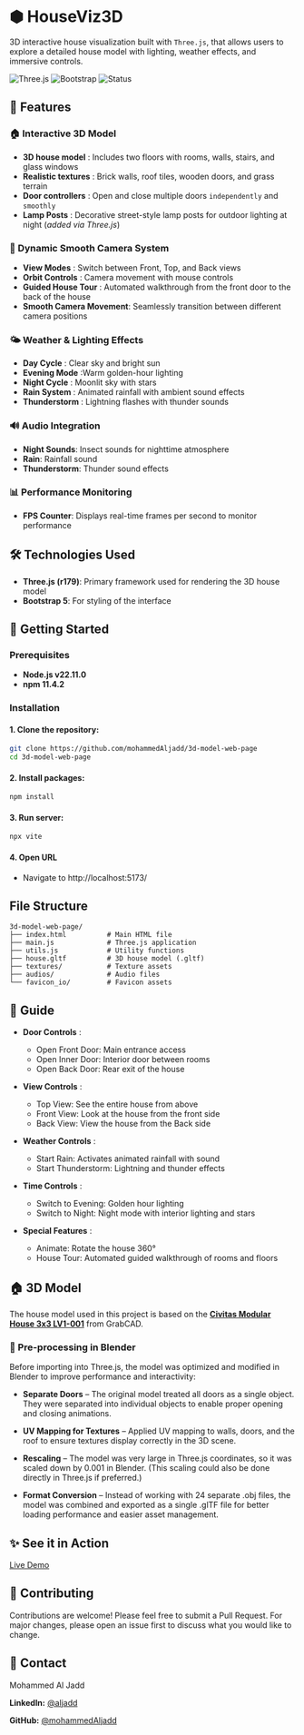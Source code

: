 # ⬢ HouseViz3D

3D interactive house visualization built with `Three.js`, that allows users to explore a detailed house model with lighting, weather effects, and immersive controls.

![Three.js](https://img.shields.io/badge/Three.js-r179-cyan)
![Bootstrap](https://img.shields.io/badge/Bootstrap-5-green)
![Status](https://img.shields.io/badge/Status-Live%20Demo-brightgreen)



## 🌟 Features

### 🏠 Interactive 3D Model

- **3D house model** : Includes two floors with rooms, walls, stairs, and glass windows
- **Realistic textures** : Brick walls, roof tiles, wooden doors, and grass terrain
- **Door controllers** : Open and close multiple doors `independently` and `smoothly`
- **Lamp Posts** : Decorative street-style lamp posts for outdoor lighting at night (*added via Three.js*)


### 🎥 Dynamic Smooth Camera System

- **View Modes** : Switch between Front, Top, and Back views
- **Orbit Controls** : Camera movement with mouse controls
- **Guided House Tour** : Automated walkthrough from the front door to the back of the house
- **Smooth Camera Movement**: Seamlessly transition between different camera positions

### 🌤️ Weather & Lighting Effects


- **Day Cycle** : Clear sky and bright sun
- **Evening Mode** :Warm golden-hour lighting
- **Night Cycle** : Moonlit sky with stars
- **Rain System** : Animated rainfall with ambient sound effects
- **Thunderstorm** : Lightning flashes with thunder sounds

### 🔊 Audio Integration

- **Night Sounds**: Insect sounds for nighttime atmosphere
- **Rain**: Rainfall sound
- **Thunderstorm**: Thunder sound effects

### 📊 Performance Monitoring

- **FPS Counter**: Displays real-time frames per second to monitor performance


## 🛠️ Technologies Used

- **Three.js (r179)**: Primary framework used for rendering the 3D house model
- **Bootstrap 5**: For styling of the interface


## 🚀 Getting Started


### Prerequisites

 - **Node.js v22.11.0**
 - **npm 11.4.2**

### Installation


#### 1. Clone the repository:

```bash
git clone https://github.com/mohammedAljadd/3d-model-web-page
cd 3d-model-web-page
```

#### 2. Install packages:

```bash
npm install
```

#### 3. Run server:

```bash
npx vite
```

#### 4. Open URL
- Navigate to http://localhost:5173/


## File Structure

```
3d-model-web-page/
├── index.html          # Main HTML file
├── main.js             # Three.js application
├── utils.js            # Utility functions
├── house.gltf          # 3D house model (.gltf)
├── textures/           # Texture assets
├── audios/             # Audio files
└── favicon_io/         # Favicon assets
```
## 📜 Guide

- **Door Controls** :

  - Open Front Door: Main entrance access
  - Open Inner Door: Interior door between rooms
  - Open Back Door: Rear exit of the house

- **View Controls** :

  - Top View: See the entire house from above
  - Front View: Look at the house from the front side
  - Back View: View the house from the Back side

- **Weather Controls** :

  - Start Rain: Activates animated rainfall with sound
  - Start Thunderstorm: Lightning and thunder effects

- **Time Controls** :

  - Switch to Evening: Golden hour lighting
  - Switch to Night: Night mode with interior lighting and stars

- **Special Features** :

  - Animate: Rotate the house 360°
  - House Tour: Automated guided walkthrough of rooms and floors


## 🏠 3D Model

The house model used in this project is based on the [**Civitas Modular House 3x3 LV1-001**](https://grabcad.com/library/civitas-modular-house-3x3-lv1-001-1) from GrabCAD.


### 🔧 Pre-processing in Blender

Before importing into Three.js, the model was optimized and modified in Blender to improve performance and interactivity:

- **Separate Doors** – The original model treated all doors as a single object. They were separated into individual objects to enable proper opening and closing animations.

- **UV Mapping for Textures** – Applied UV mapping to walls, doors, and the roof to ensure textures display correctly in the 3D scene.

- **Rescaling** – The model was very large in Three.js coordinates, so it was scaled down by 0.001 in Blender. (This scaling could also be done directly in Three.js if preferred.)

- **Format Conversion** – Instead of working with 24 separate .obj files, the model was combined and exported as a single .glTF file for better loading performance and easier asset management.


## ✨ See it in Action

<a href="https://mohammedaljadd.github.io/3d-model-web-page/" target="_blank">Live Demo</a>



## 🤝 Contributing

Contributions are welcome! Please feel free to submit a Pull Request. For major changes, please open an issue first to discuss what you would like to change.

## 📧 Contact

Mohammed Al Jadd


**LinkedIn:** <a href="https://www.linkedin.com/in/aljadd" target="_blank">@aljadd</a>

**GitHub:** <a href="https://github.com/mohammedAljadd" target="_blank">@mohammedAljadd</a>
